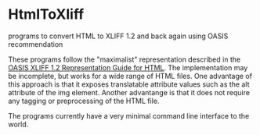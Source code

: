 # HtmlToXliff
programs to convert HTML to XLIFF 1.2 and back again using OASIS recommendation

These programs follow the "maximalist" representation described in the
[OASIS XLIFF 1.2 Representation Guide for HTML](http://docs.oasis-open.org/xliff/v1.2/xliff-profile-html/xliff-profile-html-1.2-cd02.html).
The implementation may be incomplete, but works for a wide range of HTML files.  One advantage of this approach is that it exposes
translatable attribute values such as the alt attribute of the img element.  Another advantange is that it does not require any
tagging or preprocessing of the HTML file.

The programs currently have a very minimal command line interface to the world.
